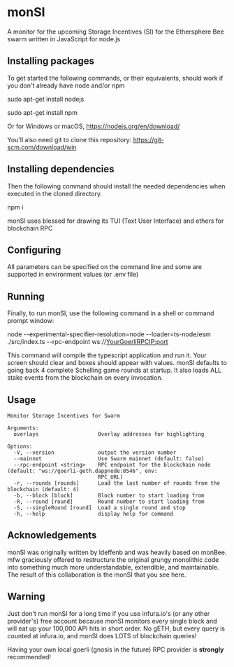 # monSI

A monitor for the upcoming Storage Incentives (SI) for the Ethersphere Bee swarm written in JavaScript for node.js

## Installing packages

To get started the following commands, or their equivalents, should work if you don't already have node and/or npm

sudo apt-get install nodejs

sudo apt-get install npm

Or for Windows or macOS, https://nodejs.org/en/download/

You'll also need git to clone this repository: https://git-scm.com/download/win

## Installing dependencies

Then the following command should install the needed dependencies when executed in the cloned directory.

npm i

monSI uses blessed for drawing its TUI (Text User Interface) and ethers for blockchain RPC

## Configuring

All parameters can be specified on the command line and some are supported in environment values (or .env file)

## Running

Finally, to run monSI, use the following command in a shell or command prompt window:

node --experimental-specifier-resolution=node --loader=ts-node/esm ./src/index.ts --rpc-endpoint ws://<YourGoerliRPCIP:port>

This command will compile the typescript application and run it.   Your screen should clear and boxes should appear with values.  monSI defaults to going back 4 complete Schelling game rounds at startup.  It also loads ALL stake events from the blockchain on every invocation.

## Usage

```
Monitor Storage Incentives for Swarm

Arguments:
  overlays                   Overlay addresses for highlighting

Options:
  -V, --version              output the version number
  --mainnet                  Use Swarm mainnet (default: false)
  --rpc-endpoint <string>    RPC endpoint for the blockchain node (default: "ws://goerli-geth.dappnode:8546", env:
                             RPC_URL)
  -r, --rounds [rounds]      Load the last number of rounds from the blockchain (default: 4)
  -b, --block [block]        Block number to start loading from
  -R, --round [round]        Round number to start loading from
  -S, --singleRound [round]  Load a single round and stop
  -h, --help                 display help for command
```

## Acknowledgements

monSI was originally written by ldeffenb and was heavily based on monBee.  mfw graciously offered to restructure the original grungy monolithic code into something much more understandable, extendible, and maintainable.   The result of this collaboration is the monSI that you see here.

## Warning

Just don't run monSI for a long time if you use infura.io's (or any other provider's) free account because monSI monitors every single block and will eat up your 100,000 API hits in short order.  No gETH, but every query is counted at infura.io, and monSI does LOTS of blockchain queries!

Having your own local goerli (gnosis in the future) RPC provider is **strongly** recommended!
